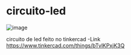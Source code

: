 # circuito-led 
![image](https://github.com/AYAM-XXX/circuito-led/assets/77755711/d1586ecc-ea81-4052-b5d1-c71e448c618f)

 circuito de led feito no tinkercad -Link https://www.tinkercad.com/things/bTvlKPxjK3Q
